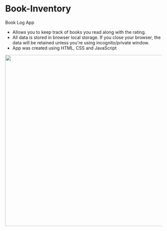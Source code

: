 # Book-Inventory

Book Log App
  - Allows you to keep track of books you read along with the rating.
  - All data is stored in browser local storage. If you close your browser, the data will be retained unless you're using incognito/private window.
  - App was created using HTML, CSS and JavaScript

<img src="https://github.com/cqueiroga/Book-Inventory/assets/6300348/dec4340a-4d4e-45d1-9476-b9dd17be00d3" width="550" />
